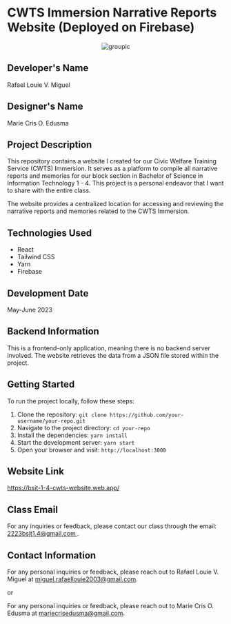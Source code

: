 # CWTS Immersion Narrative Reports Website (Deployed on Firebase)


<p align="center">
  <img src="https://github.com/egg-lou/narrative-web/assets/118577897/4dc32105-61de-49ad-b5d0-2ff323a0a23f" alt="groupic">
</p>


## Developer's Name
Rafael Louie V. Miguel

## Designer's Name
Marie Cris O. Edusma

## Project Description
This repository contains a website I created for our Civic Welfare Training Service (CWTS) Immersion. It serves as a platform to compile all narrative reports and memories for our block section in Bachelor of Science in Information Technology 1 - 4. This project is a personal endeavor that I want to share with the entire class.

The website provides a centralized location for accessing and reviewing the narrative reports and memories related to the CWTS Immersion.

## Technologies Used
- React
- Tailwind CSS
- Yarn
- Firebase

## Development Date
May-June 2023

## Backend Information
This is a frontend-only application, meaning there is no backend server involved. The website retrieves the data from a JSON file stored within the project.

## Getting Started
To run the project locally, follow these steps:

1. Clone the repository: `git clone https://github.com/your-username/your-repo.git`
2. Navigate to the project directory: `cd your-repo`
3. Install the dependencies: `yarn install`
4. Start the development server: `yarn start`
5. Open your browser and visit: `http://localhost:3000`

## Website Link
https://bsit-1-4-cwts-website.web.app/

## Class Email
For any inquiries or feedback, please contact our class through the email: [2223bsit1.4@gmail.com ](mailto:2223bsit1.4@gmail.com ).

## Contact Information
For any personal inquiries or feedback, please reach out to Rafael Louie V. Miguel at [miguel.rafaellouie2003@gmail.com](mailto:miguel.rafaellouie2003@gmail.com).

or

For any personal inquiries or feedback, please reach out to Marie Cris O. Edusma at [mariecrisedusma@gmail.com](mailto:mariecrisedusma@gmail.com).
